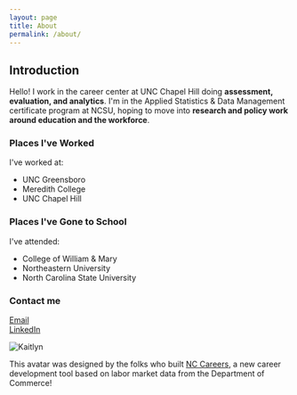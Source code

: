 ```yaml
---
layout: page
title: About
permalink: /about/
---  
```


## Introduction
Hello! I work in the career center at UNC Chapel Hill doing **assessment, evaluation, and analytics**. I'm in the Applied Statistics & Data Management certificate program at NCSU, hoping to move into **research and policy work around education and the workforce**. 

### Places I've Worked  

I've worked at:  
* UNC Greensboro  
* Meredith College  
* UNC Chapel Hill

### Places I've Gone to School

I've attended:  
* College of William & Mary
* Northeastern University  
* North Carolina State University  

### Contact me

[Email](mailto:kbayley@ncsu.edu)  
[LinkedIn](https://www.linkedin.com/in/kaitlynbayley/)

![Kaitlyn](https://user-images.githubusercontent.com/89105187/131219429-eca24b78-418e-44f6-baca-8d04dd64d087.jpg)  

This avatar was designed by the folks who built [NC Careers](https://nccareers.org/), a new career development tool based on labor market data from the Department of Commerce!
